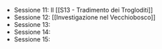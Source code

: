 - Sessione 11: Il [[S13 - Tradimento dei Trogloditi]]
- Sessione 12: [[Investigazione nel Vecchiobosco]]
- Sessione 13:
- Sessione 14:
- Sessione 15: